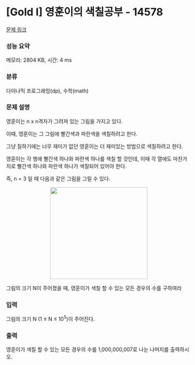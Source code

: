 # [Gold I] 영훈이의 색칠공부 - 14578 

[문제 링크](https://www.acmicpc.net/problem/14578) 

### 성능 요약

메모리: 2804 KB, 시간: 4 ms

### 분류

다이나믹 프로그래밍(dp), 수학(math)

### 문제 설명

<p>영훈이는 n x n격자가 그려져 있는 그림을 가지고 있다.</p>

<p>이때, 영훈이는 그 그림에 빨간색과 파란색을 색칠하려고 한다.</p>

<p>그냥 칠하기에는 너무 재미가 없던 영훈이는 더 재미있는 방법으로 색칠하려고 한다.</p>

<p>영훈이는 각 행에 빨간색 하나와 파란색 하나를 색칠 할 것인데, 이때 각 열에도 마찬가지로 빨간색 하나와 파란색 하나가 색칠되어 있어야 한다.</p>

<p>즉, n = 3 일 때 다음과 같은 그림을 그릴 수 있다.</p>

<p style="text-align:center"><img alt="" src="https://onlinejudgeimages.s3-ap-northeast-1.amazonaws.com/problem/14578/1.png" style="height:250px; width:265px"></p>

<p>그림의 크기 N이 주어졌을 때, 영훈이가 색칠 할 수 있는 모든 경우의 수를 구하여라</p>

### 입력 

 <p>그림의 크기 N (1 ≤ N ≤ 10<sup>5</sup>)이 주어진다.</p>

### 출력 

 <p>영훈이가 색칠 할 수 있는 모든 경우의 수를 1,000,000,007로 나눈 나머지를 출력하시오.</p>

